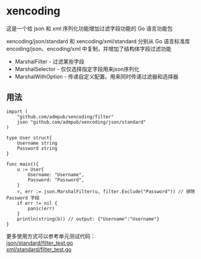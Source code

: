 # xencoding
这是一个给 json 和 xml 序列化功能增加过滤字段功能的 Go 语言功能包

xencoding/json/standard 和 xencoding/xml/standard 分别从 Go 语言标准库 encoding/json、encoding/xml 中复制，并增加了结构体字段过滤功能
* MarshalFilter - 过滤某些字段
* MarshalSelector - 仅仅选择指定字段用来json序列化
* MarshalWithOption - 传递自定义配置。用来同时传递过滤器和选择器

## 用法
```golang
import (
    "github.com/admpub/xencoding/filter"
    json "github.com/admpub/xencoding/json/standard"
)

type User struct{
    Username string
    Password string
}

func main(){
    u := User{
        Username: "Username",
        Password: "Password",
    }
	r, err := json.MarshalFilter(u, filter.Exclude("Password")) // 排除 Password 字段
	if err != nil {
		panic(err)
	}
    println(string(b)) // output: {"Username":"Username"}
}
```

更多使用方式可以参考单元测试代码：  
[json/standard/filter_test.go](json/standard/filter_test.go)   
[xml/standard/filter_test.go](xml/standard/filter_test.go)